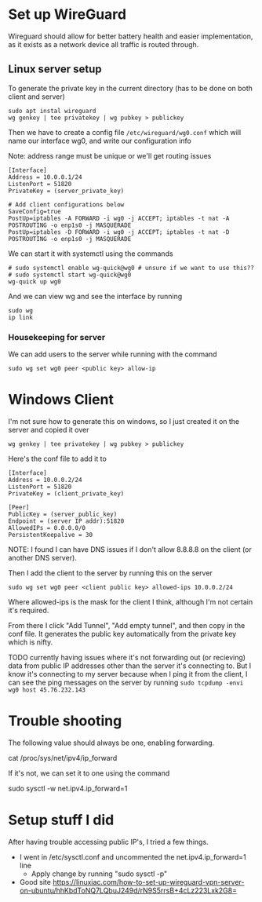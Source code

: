 # Set up WireGuard

Wireguard should allow for better battery health and easier implementation, as it exists as a network device all traffic is routed through.

## Linux server setup

To generate the private key in the current directory (has to be done on both client and server)

```
sudo apt instal wireguard
wg genkey | tee privatekey | wg pubkey > publickey
```

Then we have to create a config file `/etc/wireguard/wg0.conf` which will name our interface wg0, and write our configuration info

Note: address range must be unique or we'll get routing issues

```
[Interface]
Address = 10.0.0.1/24
ListenPort = 51820
PrivateKey = (server_private_key)

# Add client configurations below
SaveConfig=true
PostUp=iptables -A FORWARD -i wg0 -j ACCEPT; iptables -t nat -A POSTROUTING -o enp1s0 -j MASQUERADE
PostUp=iptables -D FORWARD -i wg0 -j ACCEPT; iptables -t nat -D POSTROUTING -o enp1s0 -j MASQUERADE
```

We can start it with systemctl using the commands

```
# sudo systemctl enable wg-quick@wg0 # unsure if we want to use this??
# sudo systemctl start wg-quick@wg0
wg-quick up wg0
```

And we can view wg and see the interface by running 

```
sudo wg
ip link
```

### Housekeeping for server

We can add users to the server while running with the command

```
sudo wg set wg0 peer <public key> allow-ip
```


# Windows Client

I'm not sure how to generate this on windows, so I just created it on the server and copied it over

```
wg genkey | tee privatekey | wg pubkey > publickey
```

Here's the conf file to add it to

```
[Interface]
Address = 10.0.0.2/24
ListenPort = 51820
PrivateKey = (client_private_key)

[Peer]
PublicKey = (server_public_key)
Endpoint = (server IP addr):51820
AllowedIPs = 0.0.0.0/0
PersistentKeepalive = 30
```
NOTE: I found I can have DNS issues if I don't allow 8.8.8.8 on the client (or another DNS server).

Then I add the client to the server by running this on the server

```
sudo wg set wg0 peer <client public key> allowed-ips 10.0.0.2/24
```

Where allowed-ips is the mask for the client I think, although I'm not certain it's required.

From there I click "Add Tunnel", "Add empty tunnel", and then copy in the conf file. It generates the public key automatically from the private key which is nifty.


TODO currently having issues where it's not forwarding out (or recieving) data from public IP addresses other than the server it's connecting to. But I know it's connecting to my server because when I ping it from the client, I can see the ping messages on the server by running `sudo tcpdump -envi wg0 host 45.76.232.143`





# Trouble shooting

The following value should always be one, enabling forwarding. 

cat /proc/sys/net/ipv4/ip_forward

If it's not, we can set it to one using the command

sudo sysctl -w net.ipv4.ip_forward=1




# Setup stuff I did 

After having trouble accessing public IP's, I tried a few things.

 - I went in /etc/sysctl.conf and uncommented the net.ipv4.ip_forward=1 line
   - Apply change by running "sudo sysctl -p"
 - Good site https://linuxiac.com/how-to-set-up-wireguard-vpn-server-on-ubuntu/hhKbdToNQ7LQbuJ249d/rN9S5rrsB+4cLz223Lxk2G8=
